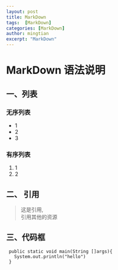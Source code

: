 ```yaml
---
layout: post
title: MarkDown
tags:  [MarkDown]
categories: [MarkDown]
author: mingtian
excerpt: "MarkDown"
---
```


# MarkDown 语法说明

## 一、列表
### 无序列表
 * 1
 * 2
 * 3
 
### 有序列表
 1. 1
 2. 2
 
## 二、 引用
 
 > 这是引用,  
 引用其他的资源
 
## 三、代码框
 
 ```
  public static void main(String []args){    
    System.out.println("hello")  
  }
 ```
 
